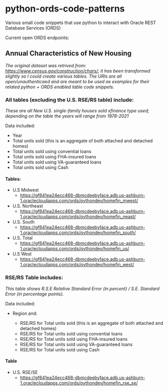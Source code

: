 # python-ords-code-patterns
Various small code snippets that use python to interact with Oracle REST Database Services (ORDS)

Current open ORDS endpoints: 

## Annual Characteristics of New Housing
*The original dataset was retrived from: https://www.census.gov/construction/chars/; it has been transformed slightly so I could create various tables. The URIs are all open/unauthenticaed and are meant to be used as examples for their related python + ORDS enabled table code snippets.*

### All tables (excluding the U.S. RSE/RS table) include: 
*These are all New U.S. single-family houses sold xfinance type used; depending on the table the years will range from 1978-2021*

Data included:

- Year 
- Total units sold (this is an aggregate of both attached and detached homes)
- Total units sold using convential loans
- Total units sold using FHA-insured loans
- Total units sold using VA-guaranteed loans
- Total units sold using Cash 

#### Tables:
- U.S Midwest
  - https://gf641ea24ecc468-dbmcdeebyface.adb.us-ashburn-1.oraclecloudapps.com/ords/pythondev/homefin_mwest/
- U.S. Northeast
  - https://gf641ea24ecc468-dbmcdeebyface.adb.us-ashburn-1.oraclecloudapps.com/ords/pythondev/homefin_neast/
- U.S. South
  - https://gf641ea24ecc468-dbmcdeebyface.adb.us-ashburn-1.oraclecloudapps.com/ords/pythondev/homefin_south/
- U.S. Total
  - https://gf641ea24ecc468-dbmcdeebyface.adb.us-ashburn-1.oraclecloudapps.com/ords/pythondev/homefin_us/
- U.S West
  -  https://gf641ea24ecc468-dbmcdeebyface.adb.us-ashburn-1.oraclecloudapps.com/ords/pythondev/homefin_west/

### RSE/RS Table includes: 
*This table shows R.S.E Relative Standard Error (in percent) / S.E. Standard Error (in percentage points).* 

Data included:

- Region and:

  - RSE/RS for Total units sold (this is an aggregate of both attached and detached homes)
  - RSE/RS for Total units sold using convential loans
  - RSE/RS for Total units sold using FHA-insured loans
  - RSE/RS for Total units sold using VA-guaranteed loans
  - RSE/RS for Total units sold using Cash 

#### Table
- U.S. RSE/SE 
  - https://gf641ea24ecc468-dbmcdeebyface.adb.us-ashburn-1.oraclecloudapps.com/ords/pythondev/homefin_rse_se/
